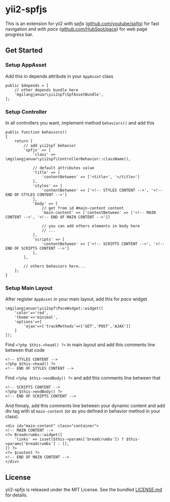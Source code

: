 # yii2-spfjs

This is an extension for yii2 with *spfjs* ([github.com/youtube/spfjs](https://github.com/youtube/spfjs)) for fast navigation 
and with *pace* ([github.com/HubSpot/pace](https://github.com/HubSpot/pace)) for web page progress bar.

## Get Started

### Setup AppAsset

Add this in depends attribute in your ```AppAsset``` class

```
public $depends = [
    // other depends bundle here
    'mgilangjanuar\yii2spf\SpfAssetBundle',
];
```

### Setup Controller

In all controllers you want, implement method ```behaviors()``` and add this

```
public function behaviors()
{
    return [
        // add yii2spf behavior
        'spfjs' => [
            'class' => \mgilangjanuar\yii2spf\ControllerBehavior::className(),

            // default attributes value
            'title' => [
                'contentBetween' => ['<title>', '</title>']
            ],
            'styles' => [
                'contentBetween' => ['<!-- STYLES CONTENT -->', '<!-- END OF STYLES CONTENT -->']
            ],
            'body' => [
                // get from id #main-content content
                'main-content' => ['contentBetween' => ['<!-- MAIN CONTENT -->', '<!-- END OF MAIN CONTENT -->']]

                // you can add others elements in body here
                // ...
            ],
            'scripts' => [
                'contentBetween' => ['<!-- SCRIPTS CONTENT -->', '<!-- END OF SCRIPTS CONTENT -->']
            ],
        ],

        // others behaviors here...
    ];
}
```

### Setup Main Layout

After register ```AppAsset``` in your main layout, add this for *pace* widget

```
\mgilangjanuar\yii2spf\PaceWidget::widget([
    'color'=>'red',
    'theme'=>'minimal',
    'options'=>[
        'ajax'=>['trackMethods'=>['GET','POST','AJAX']]
    ]
]);
```

Find ```<?php $this->head() ?>``` in main layout and add this comments line between that code

```
<!-- STYLES CONTENT -->
<?php $this->head() ?>
<!-- END OF STYLES CONTENT -->
```

Find ```<?php $this->endBody() ?>``` and add this comments line between that

```
<!-- SCRIPTS CONTENT -->
<?php $this->endBody() ?>
<!-- END OF SCRIPTS CONTENT -->
```

And finnaly, add this comments line between your dynamic content and add div tag with id ```main-content```
(or as you defined in behavior method in your class).

```
<div id="main-content" class="container">
<!-- MAIN CONTENT -->
<?= Breadcrumbs::widget([
    'links' => isset($this->params['breadcrumbs']) ? $this->params['breadcrumbs'] : [],
]) ?>
<?= $content ?>
<!-- END OF MAIN CONTENT -->
</div>
```


## License

yii2-spfjs is released under the MIT License. See the bundled [LICENSE.md](LICENSE.md)
for details.